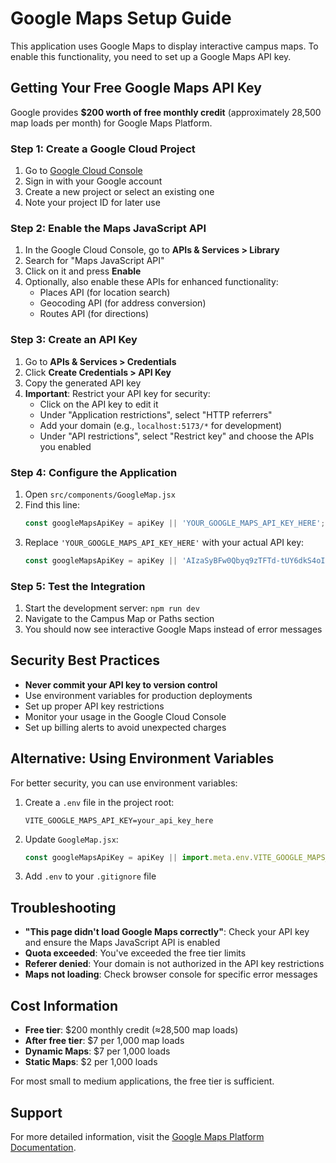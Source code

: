 # Google Maps Setup Guide

This application uses Google Maps to display interactive campus maps. To enable this functionality, you need to set up a Google Maps API key.

## Getting Your Free Google Maps API Key

Google provides **$200 worth of free monthly credit** (approximately 28,500 map loads per month) for Google Maps Platform.

### Step 1: Create a Google Cloud Project

1. Go to [Google Cloud Console](https://console.cloud.google.com/)
2. Sign in with your Google account
3. Create a new project or select an existing one
4. Note your project ID for later use

### Step 2: Enable the Maps JavaScript API

1. In the Google Cloud Console, go to **APIs & Services > Library**
2. Search for "Maps JavaScript API"
3. Click on it and press **Enable**
4. Optionally, also enable these APIs for enhanced functionality:
   - Places API (for location search)
   - Geocoding API (for address conversion)
   - Routes API (for directions)

### Step 3: Create an API Key

1. Go to **APIs & Services > Credentials**
2. Click **Create Credentials > API Key**
3. Copy the generated API key
4. **Important**: Restrict your API key for security:
   - Click on the API key to edit it
   - Under "Application restrictions", select "HTTP referrers"
   - Add your domain (e.g., `localhost:5173/*` for development)
   - Under "API restrictions", select "Restrict key" and choose the APIs you enabled

### Step 4: Configure the Application

1. Open `src/components/GoogleMap.jsx`
2. Find this line:
   ```javascript
   const googleMapsApiKey = apiKey || 'YOUR_GOOGLE_MAPS_API_KEY_HERE';
   ```
3. Replace `'YOUR_GOOGLE_MAPS_API_KEY_HERE'` with your actual API key:
   ```javascript
   const googleMapsApiKey = apiKey || 'AIzaSyBFw0Qbyq9zTFTd-tUY6dkS4oINtVKR3-g';
   ```

### Step 5: Test the Integration

1. Start the development server: `npm run dev`
2. Navigate to the Campus Map or Paths section
3. You should now see interactive Google Maps instead of error messages

## Security Best Practices

- **Never commit your API key to version control**
- Use environment variables for production deployments
- Set up proper API key restrictions
- Monitor your usage in the Google Cloud Console
- Set up billing alerts to avoid unexpected charges

## Alternative: Using Environment Variables

For better security, you can use environment variables:

1. Create a `.env` file in the project root:
   ```
   VITE_GOOGLE_MAPS_API_KEY=your_api_key_here
   ```

2. Update `GoogleMap.jsx`:
   ```javascript
   const googleMapsApiKey = apiKey || import.meta.env.VITE_GOOGLE_MAPS_API_KEY || 'YOUR_GOOGLE_MAPS_API_KEY_HERE';
   ```

3. Add `.env` to your `.gitignore` file

## Troubleshooting

- **"This page didn't load Google Maps correctly"**: Check your API key and ensure the Maps JavaScript API is enabled
- **Quota exceeded**: You've exceeded the free tier limits
- **Referer denied**: Your domain is not authorized in the API key restrictions
- **Maps not loading**: Check browser console for specific error messages

## Cost Information

- **Free tier**: $200 monthly credit (≈28,500 map loads)
- **After free tier**: $7 per 1,000 map loads
- **Dynamic Maps**: $7 per 1,000 loads
- **Static Maps**: $2 per 1,000 loads

For most small to medium applications, the free tier is sufficient.

## Support

For more detailed information, visit the [Google Maps Platform Documentation](https://developers.google.com/maps/documentation).